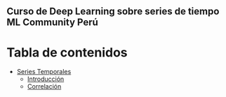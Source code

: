 ## Curso de Deep Learning sobre series de tiempo ML Community Perú

Tabla de contenidos
=================

* [Series Temporales](#series-temporales)
	* [Introducción](#introducción)
	* [Correlación](https://github.com/FidelAlberto/time-series-course-for-MLCommunity/blob/main/Correlation.ipynb)
